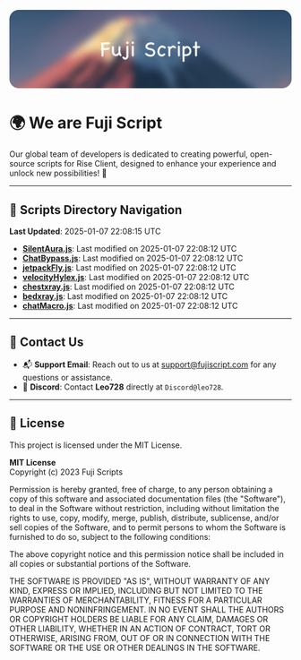 ![Banner](.github/b.webp)

# 🌍 **We are Fuji Script**

Our global team of developers is dedicated to creating powerful, open-source scripts for Rise Client, designed to enhance your experience and unlock new possibilities! 🌟

---
<!-- SCRIPTS_NAVIGATION_START -->
## 📂 **Scripts Directory Navigation**

**Last Updated**: 2025-01-07 22:08:15 UTC

- **[SilentAura.js](scripts/SilentAura.js)**: Last modified on 2025-01-07 22:08:12 UTC
- **[ChatBypass.js](scripts/ChatBypass.js)**: Last modified on 2025-01-07 22:08:12 UTC
- **[jetpackFly.js](scripts/jetpackFly.js)**: Last modified on 2025-01-07 22:08:12 UTC
- **[velocityHylex.js](scripts/velocityHylex.js)**: Last modified on 2025-01-07 22:08:12 UTC
- **[chestxray.js](scripts/chestxray.js)**: Last modified on 2025-01-07 22:08:12 UTC
- **[bedxray.js](scripts/bedxray.js)**: Last modified on 2025-01-07 22:08:12 UTC
- **[chatMacro.js](scripts/chatMacro.js)**: Last modified on 2025-01-07 22:08:12 UTC

<!-- SCRIPTS_NAVIGATION_END -->

---

## 💬 **Contact Us**  
- 📬 **Support Email**: Reach out to us at [support@fujiscript.com](mailto:support@fujiscript.com) for any questions or assistance.  
- 💬 **Discord**: Contact **Leo728** directly at `Discord@leo728`.

---

## 📜 **License**

This project is licensed under the MIT License.  

**MIT License**  
Copyright (c) 2023 Fuji Scripts  

Permission is hereby granted, free of charge, to any person obtaining a copy of this software and associated documentation files (the "Software"), to deal in the Software without restriction, including without limitation the rights to use, copy, modify, merge, publish, distribute, sublicense, and/or sell copies of the Software, and to permit persons to whom the Software is furnished to do so, subject to the following conditions:  

The above copyright notice and this permission notice shall be included in all copies or substantial portions of the Software.  

THE SOFTWARE IS PROVIDED "AS IS", WITHOUT WARRANTY OF ANY KIND, EXPRESS OR IMPLIED, INCLUDING BUT NOT LIMITED TO THE WARRANTIES OF MERCHANTABILITY, FITNESS FOR A PARTICULAR PURPOSE AND NONINFRINGEMENT. IN NO EVENT SHALL THE AUTHORS OR COPYRIGHT HOLDERS BE LIABLE FOR ANY CLAIM, DAMAGES OR OTHER LIABILITY, WHETHER IN AN ACTION OF CONTRACT, TORT OR OTHERWISE, ARISING FROM, OUT OF OR IN CONNECTION WITH THE SOFTWARE OR THE USE OR OTHER DEALINGS IN THE SOFTWARE.  
